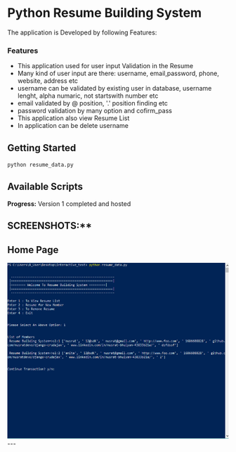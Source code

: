 # Python Resume Building System
The application is Developed by following Features:

### Features
* This application used for user input Validation in the Resume
* Many kind of user input are there: username, email,password, phone, website, address etc
* username can be validated by existing user in database, username lenght, alpha numaric, not startswith number etc
* email validated by @ position, '.' position finding etc
* password validation by many option and cofirm_pass
* This application also view Resume List
* In application  can be delete username
 

## Getting Started

```bash
python resume_data.py
```



## Available Scripts
**Progress:**
Version 1 completed and hosted

## SCREENSHOTS:**


<h2>Home Page</h2>
<img src="https://github.com/nusratdevo/interactive_test/blob/main/screen/screen01.png" height="400">
---


